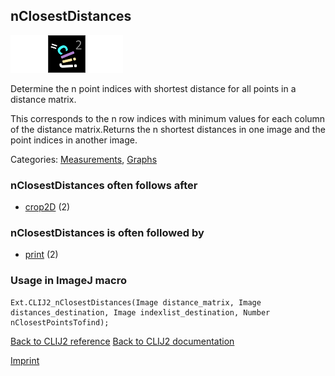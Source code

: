 ## nClosestDistances
<img src="images/mini_empty_logo.png"/><img src="images/mini_clij2_logo.png"/><img src="images/mini_empty_logo.png"/>

Determine the n point indices with shortest distance for all points in a distance matrix. 

This corresponds to the n row indices with minimum values for each column of the distance matrix.Returns the n shortest distances in one image and the point indices in another image.

Categories: [Measurements](https://clij.github.io/clij2-docs/reference__measurement), [Graphs](https://clij.github.io/clij2-docs/reference__graph)

### nClosestDistances often follows after
* <a href="reference_crop2D">crop2D</a> (2)


### nClosestDistances is often followed by
* <a href="reference_print">print</a> (2)


### Usage in ImageJ macro
```
Ext.CLIJ2_nClosestDistances(Image distance_matrix, Image distances_destination, Image indexlist_destination, Number nClosestPointsTofind);
```


[Back to CLIJ2 reference](https://clij.github.io/clij2-docs/reference)
[Back to CLIJ2 documentation](https://clij.github.io/clij2-docs)

[Imprint](https://clij.github.io/imprint)

